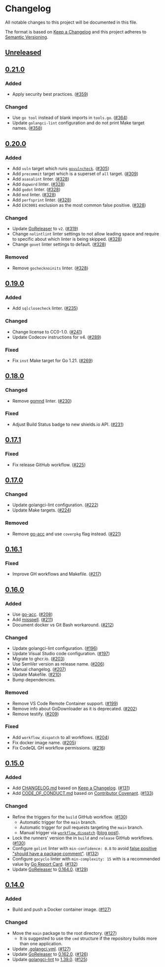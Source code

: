 # Changelog

All notable changes to this project will be documented in this file.

The format is based on [Keep a Changelog](https://keepachangelog.com/en/1.1.0/)
and this project adheres to [Semantic Versioning](https://semver.org/spec/v2.0.0.html).

## [Unreleased](https://github.com/clbiggs/git-sync/compare/v0.21.0...HEAD)

## [0.21.0](https://github.com/clbiggs/git-sync/releases/tag/v0.21.0)

### Added

- Apply security best practices. ([#359](https://github.com/clbiggs/git-sync/pull/359))

### Changed

- Use `go tool` instead of blank imports in `tools.go`. ([#364](https://github.com/clbiggs/git-sync/pull/364))
- Update `golangci-lint` configuration and do not print Make target names. ([#358](https://github.com/clbiggs/git-sync/pull/358))

## [0.20.0](https://github.com/clbiggs/git-sync/releases/tag/v0.20.0)

### Added

- Add `vuln` target which runs [`govulncheck`](https://pkg.go.dev/golang.org/x/vuln/cmd/govulncheck). ([#305](https://github.com/clbiggs/git-sync/pull/305))
- Add `precommit` target which is a superset of `all` target. ([#309](https://github.com/clbiggs/git-sync/pull/309))
- Add `asasalint` linter. ([#328](https://github.com/clbiggs/git-sync/pull/328))
- Add `dupword` linter. ([#328](https://github.com/clbiggs/git-sync/pull/328))
- Add `godot` linter. ([#328](https://github.com/clbiggs/git-sync/pull/328))
- Add `mnd` linter. ([#328](https://github.com/clbiggs/git-sync/pull/328))
- Add `perfsprint` linter. ([#328](https://github.com/clbiggs/git-sync/pull/328))
- Add `EXC0001` exclusion as the most common false positive. ([#328](https://github.com/clbiggs/git-sync/pull/328))

### Changed

- Update [GoReleaser](https://github.com/goreleaser/goreleaser) to `v2`. ([#319](https://github.com/clbiggs/git-sync/pull/319))
- Change `nolintlint` linter settings to not allow leading space and require to specific about which linter is being skipped. ([#328](https://github.com/clbiggs/git-sync/pull/328))
- Change `govet` linter settings to default. ([#328](https://github.com/clbiggs/git-sync/pull/328))

### Removed

- Remove `gochecknoinits` linter. ([#328](https://github.com/clbiggs/git-sync/pull/328))

## [0.19.0](https://github.com/clbiggs/git-sync/releases/tag/v0.19.0)

### Added

- Add `sqlclosecheck` linter. ([#235](https://github.com/clbiggs/git-sync/pull/235))

### Changed

- Change license to CC0-1.0. ([#241](https://github.com/clbiggs/git-sync/pull/241))
- Update Codecov instructions for v4. ([#289](https://github.com/clbiggs/git-sync/pull/289))

### Fixed

- Fix `inst` Make target for Go 1.21. ([#269](https://github.com/clbiggs/git-sync/pull/269))

## [0.18.0](https://github.com/clbiggs/git-sync/releases/tag/v0.18.0)

### Changed

- Remove [gomnd](https://github.com/tommy-muehle/go-mnd) linter. ([#230](https://github.com/clbiggs/git-sync/pull/230))

### Fixed

- Adjust Build Status badge to new shields.io API. ([#231](https://github.com/clbiggs/git-sync/pull/231))

## [0.17.1](https://github.com/clbiggs/git-sync/releases/tag/v0.17.1)

### Fixed

- Fix release GitHub workflow. ([#225](https://github.com/clbiggs/git-sync/pull/225))

## [0.17.0](https://github.com/clbiggs/git-sync/releases/tag/v0.17.0)

### Changed

- Update golangci-lint configuration. ([#222](https://github.com/clbiggs/git-sync/pull/222))
- Update Make targets. ([#224](https://github.com/clbiggs/git-sync/pull/224))

### Removed

- Remove [go-acc](https://github.com/ory/go-acc) and use `coverpkg` flag instead. ([#221](https://github.com/clbiggs/git-sync/pull/221))

## [0.16.1](https://github.com/clbiggs/git-sync/releases/tag/v0.16.1)

### Fixed

- Improve GH workflows and Makefile. ([#217](https://github.com/clbiggs/git-sync/pull/217))

## [0.16.0](https://github.com/clbiggs/git-sync/releases/tag/v0.16.0)

### Added

- Use [go-acc](https://github.com/ory/go-acc). ([#208](https://github.com/clbiggs/git-sync/pull/208))
- Add [misspell](https://github.com/client9/misspell). ([#211](https://github.com/clbiggs/git-sync/pull/211))
- Document docker vs Git Bash workaround. ([#212](https://github.com/clbiggs/git-sync/pull/212))

### Changed

- Update golangci-lint configuration. ([#196](https://github.com/clbiggs/git-sync/pull/196))
- Update Visual Studio code configuration. ([#197](https://github.com/clbiggs/git-sync/pull/197))
- Migrate to ghcr.io. ([#203](https://github.com/clbiggs/git-sync/pull/203))
- Use SemVer version as release name. ([#206](https://github.com/clbiggs/git-sync/pull/206))
- Manual changelog. ([#207](https://github.com/clbiggs/git-sync/pull/207))
- Update Makefile. ([#210](https://github.com/clbiggs/git-sync/pull/210))
- Bump dependencies.

### Removed

- Remove VS Code Remote Container support. ([#199](https://github.com/clbiggs/git-sync/pull/199))
- Remove info about GoDownloader as it is deprecated. ([#202](https://github.com/clbiggs/git-sync/pull/202))
- Remove testify. ([#209](https://github.com/clbiggs/git-sync/pull/209))

### Fixed

- Add `workflow_dispatch` to all workflows. ([#204](https://github.com/clbiggs/git-sync/pull/204))
- Fix docker image name. ([#205](https://github.com/clbiggs/git-sync/pull/205))
- Fix CodeQL GH workflow permissions. ([#216](https://github.com/clbiggs/git-sync/pull/216))

## [0.15.0](https://github.com/clbiggs/git-sync/releases/tag/v0.15.0)

### Added

- Add [CHANGELOG.md](CHANGELOG.md) based on [Keep a Changelog](https://keepachangelog.com/en/1.1.0/). ([#131](https://github.com/clbiggs/git-sync/pull/131))
- Add [CODE_OF_CONDUCT.md](CODE_OF_CONDUCT.md) based on [Contributor Covenant](https://www.contributor-covenant.org/version/2/0/code_of_conduct/). ([#133](https://github.com/clbiggs/git-sync/pull/133))

### Changed

- Refine the triggers for the `build` GitHub workflow. ([#130](https://github.com/clbiggs/git-sync/pull/130))
  - Automatic trigger for the `main` branch.
  - Automatic trigger for pull requests targeting the `main` branch.
  - Manual trigger via [`workflow_dispatch`](https://docs.github.com/en/actions/reference/events-that-trigger-workflows#workflow_dispatch) ([blog post](https://github.blog/changelog/2020-07-06-github-actions-manual-triggers-with-workflow_dispatch/)).
- Lock the runners' version the in `build` and `release` GitHub workflows. ([#130](https://github.com/clbiggs/git-sync/pull/130))
- Configure `golint` linter with `min-confidence: 0.8` to avoid [false positive "should have a package comment"](https://github.com/golangci/golangci-lint/issues/1556). ([#132](https://github.com/clbiggs/git-sync/pull/132))
- Configure `gocyclo` linter with `min-complexity: 15` with is a recommended value by [Go Report Card](https://goreportcard.com/). ([#132](https://github.com/clbiggs/git-sync/pull/132))
- Update [GoReleaser](https://github.com/goreleaser/goreleaser) to [0.164.0](https://github.com/goreleaser/goreleaser/releases/tag/v0.164.0). ([#129](https://github.com/clbiggs/git-sync/pull/129))

## [0.14.0](https://github.com/clbiggs/git-sync/releases/tag/v0.14.0)

### Added

- Build and push a Docker container image. ([#127](https://github.com/clbiggs/git-sync/pull/127))

### Changed

- Move the `main` package to the root directory. ([#127](https://github.com/clbiggs/git-sync/pull/127))
  - It is suggested to use the `cmd` structure if the repository builds more than one application.
- Update [.golangci.yml](https://github.com/clbiggs/git-sync/blob/v0.14.0/.golangci.yml). ([#127](https://github.com/clbiggs/git-sync/pull/127))
- Update [GoReleaser](https://github.com/goreleaser/goreleaser) to [0.162.0](https://github.com/goreleaser/goreleaser/releases/tag/v0.162.0). ([#126](https://github.com/clbiggs/git-sync/pull/126))
- Update [golangci-lint](https://github.com/golangci/golangci-lint) to [1.39.0](https://github.com/golangci/golangci-lint/releases/tag/v1.39.0). ([#125](https://github.com/clbiggs/git-sync/pull/125))

<!-- markdownlint-configure-file
MD024:
  # Only check sibling headings
  siblings_only: true
-->
